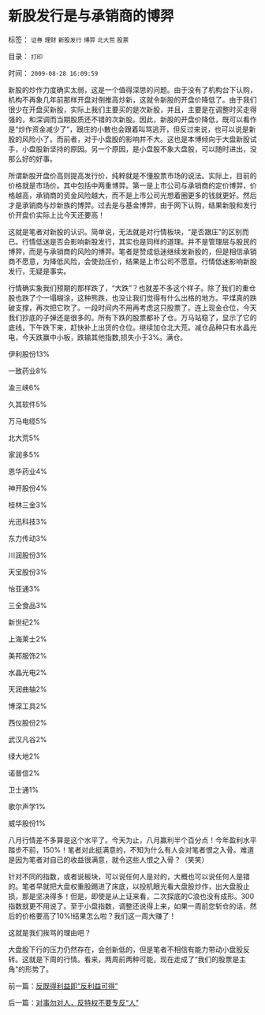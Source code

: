 # 新股发行是与承销商的博羿

标签： `证券` `理财` `新股发行` `博羿` `北大荒` `股票` 

目录： `打印`

时间： `2009-08-28 16:09:59`

新股的炒作力度确实太弱，这是一个值得深思的问题。由于没有了机构台下认购，机构不再象几年前那样开盘对倒推高炒新，这就令新股的开盘价降低了。由于我们很少在开盘买新股，实际上我们主要买的是次新股，并且，主要是在调整时买走得强的，和深调而当期股质还不错的次新股。因此，新股的开盘价降低，既可以看作是“炒作资金减少了”，跟庄的小散也会跟着叫骂逃开，但反过来说，也可以说是新股的风险小了。而前者，对于小盘股的影响并不大。这也是本博倾向于大盘新股试手，小盘股新坚持的原因。另一个原因，是小盘股不象大盘股，可以随时进出，没那么好的好事。

所谓新股开盘价高则提高发行价，纯粹就是不懂股票市场的说法。实际上，目前的价格就是市场价。其中包括中两重博羿。第一是上市公司与承销商的定价博羿，价格越高，承销商的资金风险越大，而不是上市公司光想着圈更多的钱就更好。然后才是承销商与炒新族的博羿。过去是与基金博羿，由于网下认购，结果新股和发行价开盘价实际上比今天还要高！

这就是笔者对新股的认识。简单说，无法就是对行情板块，“是否跟庄”的区别而已。行情低迷是否会影响新股发行，其实也是同样的道理。并不是管理层与股民的博羿，而是与承销商的风险的博羿。笔者是赞成低迷继续发新股的，但是相信承销商不愿意，为降低风险，会使劲压价，结果是上市公司不愿意。行情低迷影响新股发行，无疑是事实。

行情确实象我们预期的那样跌了，“大跌”？也就差不多这个样子。除了我们的重仓股也跌了个一塌糊涂，这种熊跌，也没让我们觉得有什么出格的地方。平煤真的跌破支撑，再次把它吹了。一段时间内不用再考虑这只股票了。连上现金仓位，今天我们抄底的子弹还是很多的。所有下跌的股票都补了仓。万马站稳了，显示了它的底线，下午跌下来，赶快补上出货的仓位。继续加仓北大荒。减仓品种只有水晶光电，今天跌赢中小板，跌输其他指数,损失小于3%。满仓。

伊利股份13%

一致药业8%

渝三峡6%

久其软件5%

万马电缆5%

北大荒5%

家润多5%

恩华药业4%

神开股份4%

桂林三金3%

光迅科技3%

东力传动3%

川润股份3%

天宝股份3%

怡亚通3%

三全食品3%

新世纪2%

上海莱士2%

美邦服饰2%

水晶光电2%

天润曲轴2%

博深工具2%

西仪股份2%

武汉凡谷2%

绿大地2%

诺普信2%

卫士通1%

歌尔声学1%

威华股份1%

八月行情差不多算是这个水平了。今天为止，八月赢利半个百分点！今年盈利水平踏步不前，150%！笔者对此挺满意的，不知为什么有人会对笔者恨之入骨。难道是因为笔者对自已的收益很满意，就令这些人恨之入骨？（笑笑）

针对不同的指数，或者说板块，可以说任何人是对的，大概也可以说任何人是错的。笔者早就把大盘权重股踢进了床底，以投机眼光看大盘股炒作，出大盘股止损，那是坚决得多！但是，即使是从上证来看，二次探底的C浪也没有成形。300指数就更不用说了。至于小盘指数，调整还说得上来，如果一周前您斩仓的话，然后的价格要高了10%!结果怎么啦？我们这一周大赚了！

这就是我们挨骂的理由吧？

大盘股下行的压力仍然存在，会创新低的，但是笔者不相信有能力带动小盘股反转。这就是下周的行情。看来，两周前两种可能，现在走成了“我们的股票是主角”的形势了。



前一篇：[反既得利益即“反利益可得”](../../../2009/8/28/反既得利益即“反利益可得”.md)

后一篇：[对事勿对人，反特权不要专反“人”](../../../2009/8/28/对事勿对人，反特权不要专反“人”.md)